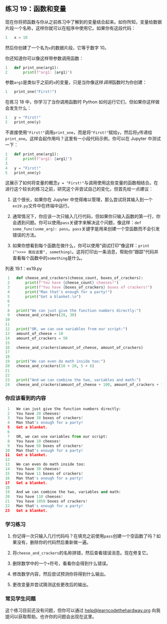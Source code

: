 ## 练习 19：函数和变量

现在你将把函数与你从之前练习中了解到的变量结合起来。如你所知，变量给数据片段一个名称，这样你就可以在程序中使用它。如果你有这段代码：

```py
1   x = 10
```

然后你创建了一个名为`x`的数据片段，它等于数字 10。

你还知道你可以像这样带参数调用函数：

```py
1   def print_one(arg1):
2       print(f"arg1: {arg1}")
```

参数`arg1`是类似于之前的`x`的变量，只是当你像这样*调用*函数时为你创建：

```py
1   print_one("First!")
```

在练习 18 中，你学习了当你调用函数时 Python 如何运行它们，但如果你这样做会发生什么：

```py
1   y = "First!"
2   print_one(y)
```

不直接使用`"First!"`调用`print_one`，而是将`"First!"`赋给`y`，然后将`y`传递给`print_one`。这样会起作用吗？这里有一小段代码示例，你可以在 Jupyter 中测试一下：

```py
1   def print_one(arg1):
2       print(f"arg1: {arg1}")
3
4   y = "First!"
5   print_one(y)
```

这展示了如何将变量的概念`y = "First!"`与调用使用这些变量的函数相结合。在进行这个较长的练习之前，研究这个并尝试自己的变化，但首先给一点建议：

1.  这个很长，如果你在 Jupyter 中觉得难以管理，那么尝试将其输入到一个`ex19.py`文件中在终端中运行。

2.  通常情况下，你应该一次只输入几行代码，但如果你只输入函数的第一行，你会遇到问题。你可以使用`pass`关键字来解决这个问题，像这样：`def some_func(some_arg): pass`。`pass`关键字是用来创建一个空函数而不会引发错误的方法。

3.  如果你想看到每个函数在做什么，你可以使用“调试打印”像这样：`print` `(">>>> 我在这里", something)`。这将打印出一条消息，帮助你“跟踪”代码并查看每个函数中的`something`是什么。

列表 19.1：ex19.py

```py
 1   def cheese_and_crackers(cheese_count, boxes_of_crackers):
 2       print(f"You have {cheese_count} cheeses!")
 3       print(f"You have {boxes_of_crackers} boxes of crackers!")
 4       print("Man that's enough for a party!")
 5       print("Get a blanket.\n")
 6
 7
 8   print("We can just give the function numbers directly:")
 9   cheese_and_crackers(20, 30)
10
11
12   print("OR, we can use variables from our script:")
13   amount_of_cheese = 10
14   amount_of_crackers = 50
15
16   cheese_and_crackers(amount_of_cheese, amount_of_crackers)
17
18
19   print("We can even do math inside too:")
20   cheese_and_crackers(10 + 20, 5 + 6)
21
22
23   print("And we can combine the two, variables and math:")
24   cheese_and_crackers(amount_of_cheese + 100, amount_of_crackers + 1000)
```

### 你应该看到的内容

```py
 1   We can just give the function numbers directly:
 2   You have 20 cheeses!
 3   You have 30 boxes of crackers!
 4   Man that's enough for a party!
 5   Get a blanket.
 6
 7   OR, we can use variables from our script:
 8   You have 10 cheeses!
 9   You have 50 boxes of crackers!
10   Man that's enough for a party!
11   Get a blanket.
12
13   We can even do math inside too:
14   You have 30 cheeses!
15   You have 11 boxes of crackers!
16   Man that's enough for a party!
17   Get a blanket.
18
19   And we can combine the two, variables and math:
20   You have 110 cheeses!
21   You have 1050 boxes of crackers!
22   Man that's enough for a party!
23   Get a blanket.
```

### 学习练习

1.  你记得一次只输入几行代码吗？在填充之前使用`pass`创建一个空函数了吗？如果没有，删除你的代码然后重新做一遍。

2.  将`cheese_and_crackers`的名称拼错，然后查看错误消息。现在修复它。

3.  删除数学中的一个`+`符号，看看你会得到什么错误。

4.  修改数学内容，然后尝试预测你将得到什么输出。

5.  更改变量并尝试猜测这些更改后的输出。

### 常见学生问题

这个练习目前还没有问题，但你可以通过 help@learncodethehardway.org 向我提问以获取帮助。也许你的问题会出现在这里。
